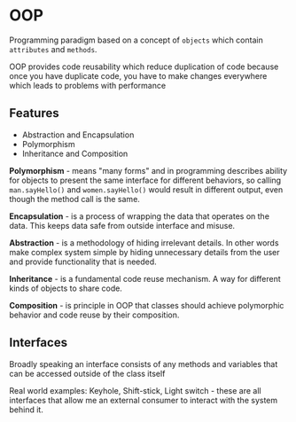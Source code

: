 # OOP #

Programming paradigm based on a concept of `objects` which contain `attributes` and `methods`.

OOP provides code reusability which reduce duplication of code because once you have duplicate code, you have to make changes everywhere which leads to problems with performance

## Features ##

- Abstraction and Encapsulation
- Polymorphism
- Inheritance and Composition

**Polymorphism** - means "many forms" and in programming describes ability for objects to present the same interface for different behaviors, so calling `man.sayHello()` and `women.sayHello()` would result in different output, even though the method call is the same.

**Encapsulation** - is a process of wrapping the data that operates on the data. This keeps data safe from outside interface and misuse.

**Abstraction** - is a methodology of hiding irrelevant details. In other words make complex system simple by hiding unnecessary details from the user and provide functionality that is needed.

**Inheritance** - is a fundamental code reuse mechanism. A way for different kinds of objects to share code.

**Composition** - is principle in OOP that classes should achieve polymorphic behavior and code reuse by their composition.

## Interfaces ##

Broadly speaking an interface consists of any methods and variables that can be accessed outside of the class itself

Real world examples: Keyhole, Shift-stick, Light switch - these are all interfaces that allow me an external consumer to interact with the system behind it.

